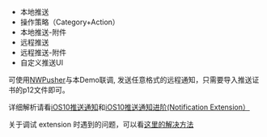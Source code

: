 - 本地推送 
- 操作策略（Category+Action）
- 本地推送-附件
- 远程推送
- 远程推送-附件
- 自定义推送UI

可使用[NWPusher](https://github.com/noodlewerk/NWPusher)与本Demo联调, 发送任意格式的远程通知，只需要导入推送证书的p12文件即可。

详细解析请看[iOS10推送通知](https://github.com/liuyanhongwl/ios_common/blob/master/files/ios10_usernotification.md)和[iOS10推送通知进阶(Notification Extension）](https://github.com/liuyanhongwl/ios_common/blob/master/files/ios10_usernotification_extension.md)

关于调试 extension 时遇到的问题，可以看[这里的解决方法](https://github.com/liuyanhongwl/ios_common/blob/master/files/App-Extension-Tips.md)

